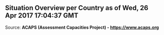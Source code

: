 ## Situation Overview per Country as of Wed, 26 Apr 2017 17:04:37 GMT

Source: **ACAPS (Assessment Capacities Project) - https://www.acaps.org**